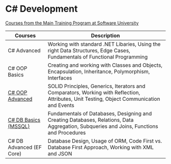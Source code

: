 # C# Development

<a href="ttps://softuni.bg/trainings/courses"> Courses from the Main Training Program at Software University</a>

| Courses  | Description
| ------------- | ------------- |
| C# Advanced  | Working with standard .NET Libaries, Using the right Data Structures, Edge Cases, Fundamentals of Functional Programming |
| C# OOP Basics  | Creating and working with Classes and Objects, Encapsulation, Inheritance, Polymorphism, Interfaces |
| <a href="https://softuni.bg/certificates/details/53636/09582a64"> C# OOP Advanced </a> | SOLID Principles, Generics, Iterators and Comparators, Working with Reflection, Attributes, Unit Testing, Object Communication and Events |
| <a href="https://softuni.bg/certificates/details/55516/f4f966ec"> C# DB Basics (MSSQL) </a> | Fundamentals of Databases, Designing and Creating Databases, Relations, Data Aggregation, Subqueries and Joins, Functions and Procedures |
| C# DB Advanced (EF Core)  | Database Design, Usage of ORM, Code First vs. Database First Approach, Working with XML and JSON